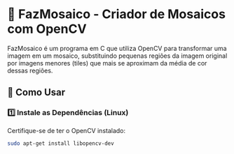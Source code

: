 # 📸 FazMosaico - Criador de Mosaicos com OpenCV

FazMosaico é um programa em C que utiliza OpenCV para transformar uma imagem em um mosaico, substituindo pequenas regiões da imagem original por imagens menores (tiles) que mais se aproximam da média de cor dessas regiões.

## 🚀 Como Usar

### 1️⃣ Instale as Dependências (Linux)
Certifique-se de ter o OpenCV instalado:
```bash
sudo apt-get install libopencv-dev
